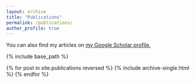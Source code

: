 ```yaml
---
layout: archive
title: "Publications"
permalink: /publications/
author_profile: true
---
```



<!-- (*Note: In publications marked with **, all authors are sorted by alphabetic order.*) -->
You can also find my articles on <u><a href="https://scholar.google.com/citations?user=QhrqlcwAAAAJ&hl=en">my Google Scholar profile</a>.</u>

{% include base_path %}

{% for post in site.publications reversed %}
  {% include archive-single.html %}
{% endfor %}
